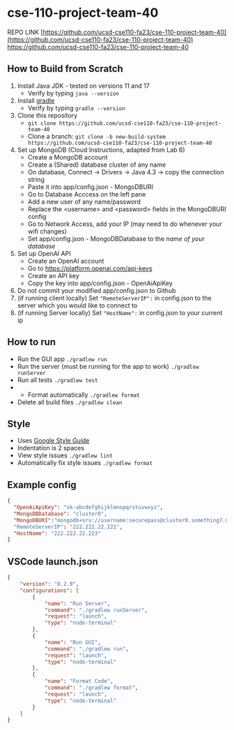 # cse-110-project-team-40
REPO LINK [https://github.com/ucsd-cse110-fa23/cse-110-project-team-40](https://github.com/ucsd-cse110-fa23/cse-110-project-team-40)
https://github.com/ucsd-cse110-fa23/cse-110-project-team-40

## How to Build from Scratch
1. Install Java JDK - tested on versions 11 and 17
    - Verify by typing `java --version`
2. Install [gradle](https://gradle.org/install/)
    - Verify by typing `gradle --version`
3. Clone this repository
    - `git clone https://github.com/ucsd-cse110-fa23/cse-110-project-team-40`
    - Clone a branch: `git clone -b new-build-system https://github.com/ucsd-cse110-fa23/cse-110-project-team-40`
4. Set up MongoDB (Cloud Instructions, adapted from Lab 6)
    - Create a MongoDB account
    - Create a (Shared) database cluster of any name
    - On database, Connect -> Drivers -> Java 4.3 -> copy the connection string
    - Paste it into app/config.json - MongoDBURI
    - Go to Database Acccess on the left pane
    - Add a new user of any name/password
    - Replace the \<username> and \<password> fields in the MongoDBURI config
    - Go to Network Access, add your IP (may need to do whenever your wifi changes)
    - Set app/config.json - MongoDBDatabase to the *name of your database*
5. Set up OpenAI API
    - Create an OpenAI account
    - Go to https://platform.openai.com/api-keys
    - Create an API key
    - Copy the key into app/config.json - OpenAiApiKey
6. Do not commit your modified app/config.json to Github
7. (if running client locally) Set `"RemoteServerIP":` in config.json to the server which you would like to connect to
8. (if running Server locally) Set `"HostName":` in config.json to your current ip


## How to run
- Run the GUI app `./gradlew run`
- Run the server (must be running for the app to work) `./gradlew runServer`
- Run all tests `./gradlew test`
- - Format automatically `./gradlew format`
- Delete all build files `./gradlew clean`

## Style
- Uses [Google Style Guide](https://google.github.io/styleguide/javaguide.html)
- Indentation is 2 spaces
- View style issues `./gradlew lint`
- Automatically fix style issues `./gradlew format`

## Example config
```json
{
  "OpenAiApiKey": "sk-abcdefghijklmnopqrstuvwxyz",
  "MongoDBDatabase": "cluster0",
  "MongoDBURI":"mongodb+srv://username:securepass@cluster0.something7.mongodb.net/"
  "RemoteServerIP": "222.222.22.221",
  "HostName": "222.222.22.223"
}
```

## VSCode launch.json
```json
{
    "version": "0.2.0",
    "configurations": [
        {
            "name": "Run Server",
            "command": "./gradlew runServer",
            "request": "launch",
            "type": "node-terminal"
        },
        {
            "name": "Run GUI",
            "command": "./gradlew run",
            "request": "launch",
            "type": "node-terminal"
        }, 
        {
            "name": "Format Code",
            "command": "./gradlew format",
            "request": "launch",
            "type": "node-terminal"
        }
    ]
}
```
